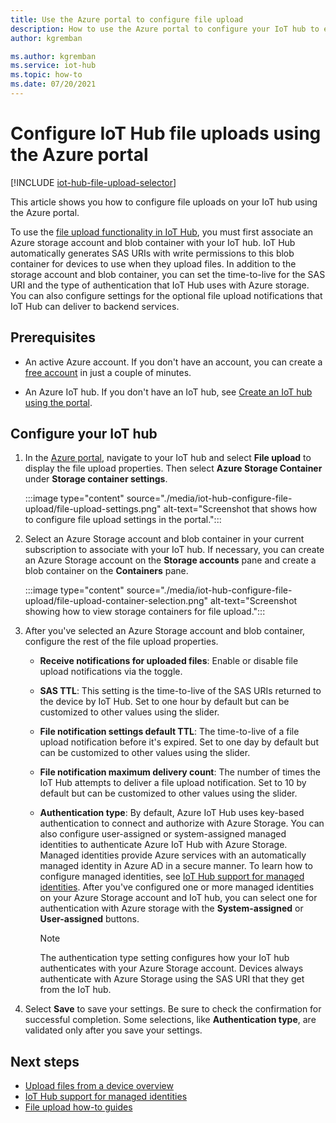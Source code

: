 ```yaml
---
title: Use the Azure portal to configure file upload
description: How to use the Azure portal to configure your IoT hub to enable file uploads from connected devices. Includes information about configuring the destination Azure storage account.
author: kgremban

ms.author: kgremban
ms.service: iot-hub
ms.topic: how-to
ms.date: 07/20/2021
---
```


# Configure IoT Hub file uploads using the Azure portal

[!INCLUDE [iot-hub-file-upload-selector](../../includes/iot-hub-file-upload-selector.md)]

This article shows you how to configure file uploads on your IoT hub using the Azure portal. 

To use the [file upload functionality in IoT Hub](iot-hub-devguide-file-upload.md), you must first associate an Azure storage account and blob container with your IoT hub. IoT Hub automatically generates SAS URIs with write permissions to this blob container for devices to use when they upload files. In addition to the storage account and blob container, you can set the time-to-live for the SAS URI and the type of authentication that IoT Hub uses with Azure storage. You can also configure settings for the optional file upload notifications that IoT Hub can deliver to backend services.

## Prerequisites

* An active Azure account. If you don't have an account, you can create a [free account](https://azure.microsoft.com/pricing/free-trial/) in just a couple of minutes.

* An Azure IoT hub. If you don't have an IoT hub, see [Create an IoT hub using the portal](iot-hub-create-through-portal.md).

## Configure your IoT hub

1. In the [Azure portal](https://portal.azure.com), navigate to your IoT hub and select **File upload** to display the file upload properties. Then select **Azure Storage Container** under **Storage container settings**.

    :::image type="content" source="./media/iot-hub-configure-file-upload/file-upload-settings.png" alt-text="Screenshot that shows how to configure file upload settings in the portal.":::

1. Select an Azure Storage account and blob container in your current subscription to associate with your IoT hub. If necessary, you can create an Azure Storage account on the **Storage accounts** pane and create a blob container on the **Containers** pane.

   :::image type="content" source="./media/iot-hub-configure-file-upload/file-upload-container-selection.png" alt-text="Screenshot showing how to view storage containers for file upload.":::

1. After you've selected an Azure Storage account and blob container, configure the rest of the file upload properties.

    * **Receive notifications for uploaded files**: Enable or disable file upload notifications via the toggle.

    * **SAS TTL**: This setting is the time-to-live of the SAS URIs returned to the device by IoT Hub. Set to one hour by default but can be customized to other values using the slider.

    * **File notification settings default TTL**: The time-to-live of a file upload notification before it's expired. Set to one day by default but can be customized to other values using the slider.

    * **File notification maximum delivery count**: The number of times the IoT Hub attempts to deliver a file upload notification. Set to 10 by default but can be customized to other values using the slider.

    * **Authentication type**: By default, Azure IoT Hub uses key-based authentication to connect and authorize with Azure Storage. You can also configure user-assigned or system-assigned managed identities to authenticate Azure IoT Hub with Azure Storage. Managed identities provide Azure services with an automatically managed identity in Azure AD in a secure manner. To learn how to configure managed identities, see [IoT Hub support for managed identities](./iot-hub-managed-identity.md). After you've configured one or more managed identities on your Azure Storage account and IoT hub, you can select one for authentication with Azure storage with the **System-assigned** or **User-assigned** buttons.

        > [!NOTE]
        > The authentication type setting configures how your IoT hub authenticates with your Azure Storage account. Devices always authenticate with Azure Storage using the SAS URI that they get from the IoT hub. 

1. Select **Save** to save your settings. Be sure to check the confirmation for successful completion. Some selections, like **Authentication type**, are validated only after you save your settings. 

## Next steps

* [Upload files from a device overview](iot-hub-devguide-file-upload.md)
* [IoT Hub support for managed identities](./iot-hub-managed-identity.md)
* [File upload how-to guides](./file-upload-dotnet.md)
